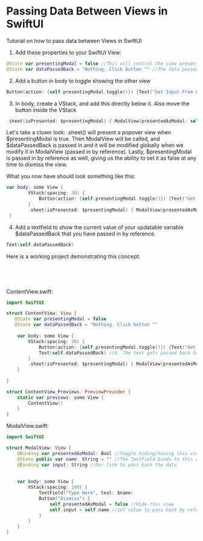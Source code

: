# Passing Data Between Views in SwiftUI
Tutorial on how to pass data between Views in SwiftUI

1. Add these properties to your SwiftUI View:
```Swift
@State var presentingModal = false //This will control the view presentation
@State var dataPassedBack = "Nothing. Click button ^" //The data passed back will show up here
```

2. Add a button in body to toggle showing the other view
```Swift
Button(action: {self.presentingModal.toggle()}) {Text("Get Input From Other View")}
```

3. In body, create a VStack, and add this directly below it. Also move the button inside the VStack
```Swift
.sheet(isPresented: $presentingModal) { ModalView(presentedAsModal: self.$presentingModal, input: self.$dataPassedBack) }
```
Let's take a closer look: .sheet() will present a popover view when $presentingModal is true. Then ModalView will be called, and $dataPassedBack is passed in and it will be modified globally when we modify it in ModalView (passed in by reference). Lastly, $presentingModal is passed in by reference as well, giving us the ability to set it as false at any time to dismiss the view.

What you now have should look something like this:

```Swift
var body: some View {
        VStack(spacing: 30) {
            Button(action: {self.presentingModal.toggle()}) {Text("Get Input From Other View")}
        }
        .sheet(isPresented: $presentingModal) { ModalView(presentedAsModal: self.$presentingModal, input: self.$dataPassedBack) } //3. Present View on toggle and pass in $dataPassedBack by reference
 }
```

4. Add a textfield to show the current value of your updatable variable $dataPassedBack that you have passed in by reference.

```Swift
Text(self.dataPassedBack)
```

Here is a working project demonstrating this concept:

<p>&nbsp;</p>
<p>&nbsp;</p>

ContentView.swift:
```swift
import SwiftUI

struct ContentView: View {
   @State var presentingModal = false
   @State var dataPassedBack = "Nothing. Click button ^"
    
    var body: some View {
        VStack(spacing: 30) {
            Button(action: {self.presentingModal.toggle()}) {Text("Get Input From Other View")}
            Text(self.dataPassedBack) //4. The text gets passed back here
        }
        .sheet(isPresented: $presentingModal) { ModalView(presentedAsModal: self.$presentingModal, input: self.$dataPassedBack) }
    }
    
}

struct ContentView_Previews: PreviewProvider {
    static var previews: some View {
        ContentView()
    }
}
```

ModalView.swift:
```swift
import SwiftUI

struct ModalView: View {
    @Binding var presentedAsModal: Bool //Toggle hiding/howing this view
    @State public var name: String = "" //The TextField binds to this and saves its text here
    @Binding var input: String //Our link to pass back the data
    
    
    var body: some View {
        VStack(spacing: 100) {
            TextField("Type Here", text: $name)
            Button("Dismiss") {
                self.presentedAsModal = false //Hide this view
                self.input = self.name //Set value to pass back by reference
            }
        }
    }
}
```
